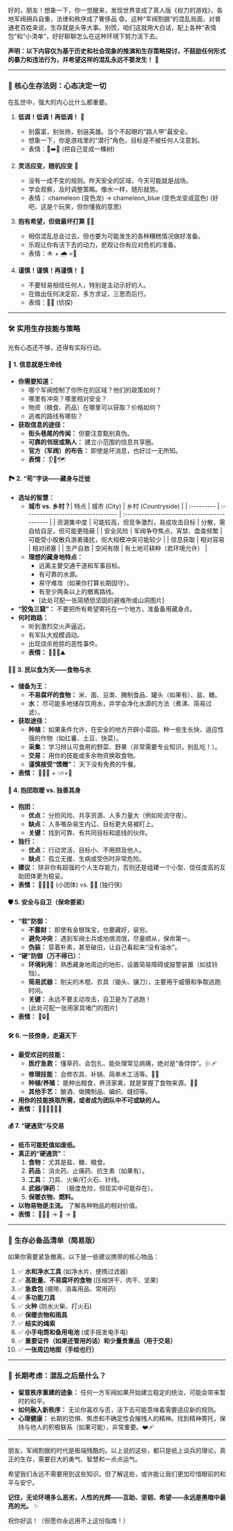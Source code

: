 好的，朋友！想象一下，你一觉醒来，发现世界变成了真人版《权力的游戏》，各地军阀拥兵自重，法律和秩序成了奢侈品 😨。这种“军阀割据”的混乱局面，对普通老百姓来说，生存就是头等大事。别慌，咱们这就用大白话，配上各种“表情包”和“小清单”，好好聊聊怎么在这种环境下努力活下去。

**声明：以下内容仅为基于历史和社会现象的推演和生存策略探讨，不鼓励任何形式的暴力和违法行为，并希望这样的混乱永远不要发生！** 🙏

---

### 🎲 **核心生存法则：心态决定一切**

在乱世中，强大的内心比什么都重要。

1. **低调！低调！再低调！** 🤫

   * 别露富，别张扬，别逞英雄。当个不起眼的“路人甲”最安全。
   * 想象一下，你是游戏里的“潜行”角色，目标是不被任何人注意到。
   * 表情：👤➡️🌳 (把自己变成一棵树)
2. **灵活应变，随机应变** 🧠

   * 没有一成不变的规则。昨天安全的区域，今天可能就是战场。
   * 学会观察，及时调整策略。像水一样，随形就势。
   * 表情： chameleon (变色龙) ->  chameleon_blue (变色龙变成蓝色) (好吧，这是个玩笑，但你懂我的意思)
3. **抱有希望，但做最坏打算** 🙏💪

   * 相信混乱总会过去，但也要为可能发生的各种糟糕情况做好准备。
   * 乐观让你有活下去的动力，悲观让你有应对危机的准备。
   * 表情：☀️ + 🌧️ =🌈
4. **谨慎！谨慎！再谨慎！** 👀

   * 不要轻易相信任何人，特别是主动示好的人。
   * 在做出任何决定前，多方求证，三思而后行。
   * 表情：🕵️‍♀️ (侦探)

---

### 🛠️ **实用生存技能与策略**

光有心态还不够，还得有实际行动。

#### 📰 **1. 信息就是生命线**

* **你需要知道：**
  * 哪个军阀控制了你所在的区域？他们的政策如何？
  * 哪里有冲突？哪里相对安全？
  * 物资（粮食、药品）在哪里可以获取？价格如何？
  * 逃难的路线有哪些？
* **获取信息的途径：**
  * **街头巷尾的传闻：** 但要注意甄别真伪。
  * **可靠的邻居或熟人：** 建立小范围的信息共享圈。
  * **官方（军阀）的布告：** 即使是坏消息，也好过一无所知。
  * **表情：** 👂📢🗺️

#### 🏞️ **2. “苟”字诀——藏身与迁徙**

* **选址的智慧：**
  * **城市 vs. 乡村？**| 特点       | 城市 (City)                        | 乡村 (Countryside)                           |
    | :--------- | :--------------------------------- | :------------------------------------------- |
    | 资源集中度 | 可能较高，但竞争激烈，易成攻击目标 | 分散，需自给自足，但可能更隐蔽               |
    | 安全风险   | 军阀争夺焦点，宵禁、盘查频繁       | 可能受小股散兵游勇骚扰，但大规模冲突可能较少 |
    | 信息获取   | 相对容易                           | 相对闭塞                                     |
    | 生产自救   | 空间有限                           | 有土地可耕种（若环境允许）                   |
  * **理想的藏身地特点：**
    * 远离主要交通干道和军事目标。
    * 有可靠的水源。
    * 易守难攻（如果你打算长期固守）。
    * 有至少两条以上的撤离路线。
    * [此处可配一张简陋但坚固的避难所或山洞图片]
* **“狡兔三窟”：** 不要把所有希望寄托在一个地方，准备备用藏身点。
* **何时跑路：**
  * 听到激烈交火声逼近。
  * 有军队大规模调动。
  * 出现烧杀抢掠的恶性事件。
  * **表情：** 🏃‍♂️💨⛰️

#### 🍎💧 **3. 民以食为天——食物与水**

* **储备为王：**
  * **不易腐坏的食物：** 米、面、豆类、腌制食品、罐头（如果有）、盐、糖。
  * **水：** 尽可能多地储存饮用水，并学会净化水源的方法（煮沸、简易过滤）。
* **获取途径：**
  * **种植：** 如果条件允许，在安全的地方开辟小菜园。种一些生长快、适应性强的作物（如红薯、土豆、快菜）。
  * **采集：** 学习辨认可食用的野菜、野果（非常需要专业知识，别乱吃！）。
  * **交易：** 用你的技能或多余物资换取食物。
  * **谨慎接受“馈赠”：** 天下没有免费的午餐。
* **表情：** 🍚🥔🥕 + 💧🔥=🍲

#### 🤝 **4. 抱团取暖 vs. 独善其身**

* **抱团：**
  * **优点：** 分担风险、共享资源、人多力量大（例如轮流守夜）。
  * **缺点：** 人多嘴杂易生内讧、目标更大易被盯上。
  * **关键：** 找到可靠、有共同目标和底线的伙伴。
* **独行：**
  * **优点：** 行动灵活、目标小、不用顾及他人。
  * **缺点：** 孤立无援、生病或受伤时非常危险。
* **建议：** 除非你有超强的个人生存能力，否则还是组建一个小型、信任度高的互助团体更为稳妥。
* **表情：** 👨‍👩‍👧‍👦 (小团体) vs. 🚶‍♂️ (独行侠)

#### 🛡️ **5. 安全与自卫（保命要紧）**

* **“软”防御：**
  * **不露财：** 即使有金银珠宝，也要藏好，装穷。
  * **避免冲突：** 遇到军阀士兵或地痞流氓，尽量顺从，保命第一。
  * **伪装：** 穿着朴素，甚至破旧，让自己看起来“没有油水”。
* **“硬”防御（万不得已）：**
  * **环境利用：** 熟悉藏身地周边的地形，设置简易障碍或报警装置（如挂铃铛）。
  * **简易武器：** 削尖的木棍、农具（锄头、镰刀），主要用于威慑和争取逃跑时间。
  * **关键：** 永远不要主动攻击，自卫是为了逃跑！
  * [此处可配一张用家具堵门的图片]
* **表情：** 🚪🔒🧱

#### 🛠️ **6. 一技傍身，走遍天下**

* **最受欢迎的技能：**
  * **医疗急救：** 懂草药、会包扎、能处理常见病痛，绝对是“香饽饽”。🩺🩹
  * **修理技能：** 会修农具、补锅、简单木工活等。🔧🔩
  * **种植/养殖：** 能种出粮食，养活家禽，就是掌握了食物来源。🌾🐔
  * **其他手艺：** 酿酒、做腌制品、编织、缝纫等。
* **用你的技能换取所需，或者成为团队中不可或缺的人。**
* **表情：** 👨‍⚕️👩‍🔧👨‍🌾

#### 💰 **7. “硬通货”与交易**

* **纸币可能贬值如废纸。**
* **真正的“硬通货”：**
  1. **食物：** 尤其是盐、糖、粮食。
  2. **药品：** 消炎药、止痛药、抗生素（如果有）。
  3. **工具：** 刀具、火柴/打火石、针线。
  4. **武器/弹药：** （极度危险，但现实中可能存在）。
  5. **保暖衣物、燃料。**
* **以物易物是主流。** 了解各种物品的相对价值。
* **表情：** 🧂💊🔪 -> 🔁 -> 🍞

---

### 📜 **生存必备品清单（简易版）**

如果你需要紧急撤离，以下是一些建议携带的核心物品：

1. ✅ **水和净水工具** (如净水片、便携过滤器)
2. ✅ **高能量、不易腐坏的食物** (压缩饼干、肉干、坚果)
3. ✅ **急救包** (绷带、消毒用品、常用药)
4. ✅ **多功能刀具**
5. ✅ **火种** (防水火柴、打火石)
6. ✅ **保暖衣物和雨具**
7. ✅ **结实的绳索**
8. ✅ **小手电筒和备用电池** (或手摇发电手电)
9. ✅ **重要证件（如果还管用的话）和少量贵重品（用于交易）**
10. ✅ **一张周边地图（手绘也行）**

---

### 🤔 **长期考虑：混乱之后是什么？**

* **留意秩序重建的迹象：** 任何一方军阀如果开始建立稳定的统治，可能会带来暂时的和平。
* **如何融入新秩序：** 无论你喜欢与否，活下去可能意味着需要适应新的规则。
* **心理健康：** 长期的恐惧、焦虑和不确定性会摧残人的精神。找到精神寄托，保持与他人的积极联系（如果可能），非常重要。❤️‍🩹

---

朋友，军阀割据的时代是极端残酷的。以上说的这些，都只是纸上谈兵的理论。真正的生存，需要巨大的勇气、智慧和一点点运气。

希望我们永远不需要用到这些知识。但了解这些，或许能让我们更加珍惜眼前的和平与安宁。

**记住，无论环境多么恶劣，人性的光辉——互助、坚韧、希望——永远是黑暗中最亮的光。** ✨

祝你好运！（但愿你永远用不上这份指南！）
